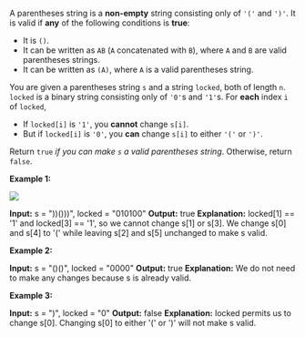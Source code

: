 A parentheses string is a  **non-empty**  string consisting only of  `'('`  and  `')'`. It is valid if  **any**  of the following conditions is  **true**:

-   It is  `()`.
-   It can be written as  `AB`  (`A`  concatenated with  `B`), where  `A`  and  `B`  are valid parentheses strings.
-   It can be written as  `(A)`, where  `A`  is a valid parentheses string.

You are given a parentheses string  `s`  and a string  `locked`, both of length  `n`.  `locked`  is a binary string consisting only of  `'0'`s and  `'1'`s. For  **each**  index  `i`  of  `locked`,

-   If  `locked[i]`  is  `'1'`, you  **cannot**  change  `s[i]`.
-   But if  `locked[i]`  is  `'0'`, you  **can**  change  `s[i]`  to either  `'('`  or  `')'`.

Return  `true`  _if you can make  `s`  a valid parentheses string_. Otherwise, return  `false`.

**Example 1:**

![](https://assets.leetcode.com/uploads/2021/11/06/eg1.png)

**Input:** s = "))()))", locked = "010100"
**Output:** true
**Explanation:** locked[1] == '1' and locked[3] == '1', so we cannot change s[1] or s[3].
We change s[0] and s[4] to '(' while leaving s[2] and s[5] unchanged to make s valid.

**Example 2:**

**Input:** s = "()()", locked = "0000"
**Output:** true
**Explanation:** We do not need to make any changes because s is already valid.

**Example 3:**

**Input:** s = ")", locked = "0"
**Output:** false
**Explanation:** locked permits us to change s[0]. 
Changing s[0] to either '(' or ')' will not make s valid.
